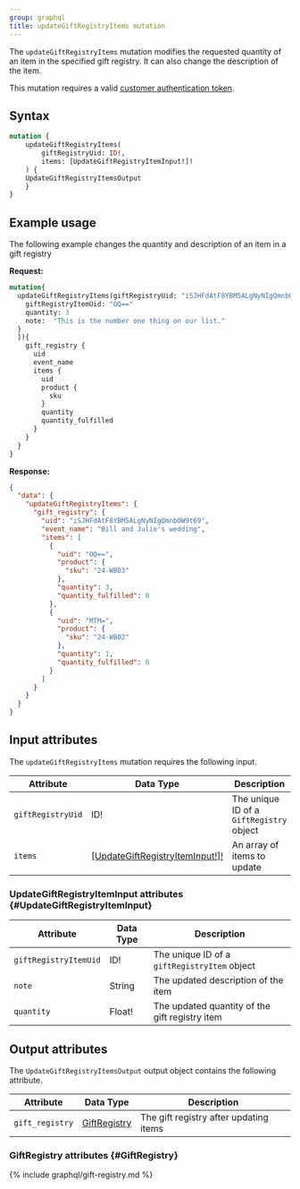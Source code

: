 ```yaml
---
group: graphql
title: updateGiftRegistryItems mutation
---
```


The `updateGiftRegistryItems` mutation modifies the requested quantity of an item in the specified gift registry. It can also change the description of the item.

This mutation requires a valid [customer authentication token]({{page.baseurl}}/graphql/mutations/generate-customer-token.html).

## Syntax

```graphql
mutation {
    updateGiftRegistryItems(
        giftRegistryUid: ID!,
        items: [UpdateGiftRegistryItemInput!]!
    ) {
    UpdateGiftRegistryItemsOutput
    }
}
```

## Example usage

The following example changes the quantity and description of an item in a gift registry

**Request:**

```graphql
mutation{
  updateGiftRegistryItems(giftRegistryUid: "iSJHFdAtF8YBM5ALgNyNIgQmnbOW9t69", items: [{
    giftRegistryItemUid: "OQ=="
    quantity: 3
    note:  "This is the number one thing on our list."
  }
  ]){
    gift_registry {
      uid
      event_name
      items {
        uid
        product {
          sku
        }
        quantity
        quantity_fulfilled
      }
    }
  }
}
```

**Response:**

``` json
{
  "data": {
    "updateGiftRegistryItems": {
      "gift_registry": {
        "uid": "iSJHFdAtF8YBM5ALgNyNIgQmnbOW9t69",
        "event_name": "Bill and Julie's wedding",
        "items": [
          {
            "uid": "OQ==",
            "product": {
              "sku": "24-WB03"
            },
            "quantity": 3,
            "quantity_fulfilled": 0
          },
          {
            "uid": "MTM=",
            "product": {
              "sku": "24-WB02"
            },
            "quantity": 1,
            "quantity_fulfilled": 0
          }
        ]
      }
    }
  }
}
```

## Input attributes

The `updateGiftRegistryItems` mutation requires the following input.

Attribute |  Data Type | Description
--- | --- | ---
`giftRegistryUid` | ID! | The unique ID of a `GiftRegistry` object
`items`| [[UpdateGiftRegistryItemInput!]!](#UpdateGiftRegistryItemInput) | An array of items to update

### UpdateGiftRegistryItemInput attributes {#UpdateGiftRegistryItemInput}

Attribute |  Data Type | Description
--- | --- | ---
`giftRegistryItemUid` | ID! | The unique ID of a `giftRegistryItem` object
`note` |String | The updated description of the item
`quantity` | Float! | The updated quantity of the gift registry item

## Output attributes

The `UpdateGiftRegistryItemsOutput` output object contains the following attribute.

Attribute |  Data Type | Description
--- | --- | ---
`gift_registry` | [GiftRegistry](#GiftRegistry) | The gift registry after updating items

### GiftRegistry attributes {#GiftRegistry}

{% include graphql/gift-registry.md %}
